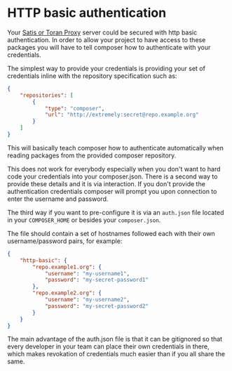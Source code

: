 <!--
    tagline: Access privately hosted packages
-->

# HTTP basic authentication

Your [Satis or Toran Proxy](handling-private-packages-with-satis.md) server
could be secured with http basic authentication. In order to allow your project
to have access to these packages you will have to tell composer how to
authenticate with your credentials.

The simplest way to provide your credentials is providing your set
of credentials inline with the repository specification such as:

```json
{
    "repositories": [
        {
            "type": "composer",
            "url": "http://extremely:secret@repo.example.org"
        }
    ]
}
```

This will basically teach composer how to authenticate automatically
when reading packages from the provided composer repository.

This does not work for everybody especially when you don't want to
hard code your credentials into your composer.json. There is a second
way to provide these details and it is via interaction. If you don't
provide the authentication credentials composer will prompt you upon
connection to enter the username and password.

The third way if you want to pre-configure it is via an `auth.json` file
located in your `COMPOSER_HOME` or besides your `composer.json`.

The file should contain a set of hostnames followed each with their own
username/password pairs, for example:

```json
{
    "http-basic": {
        "repo.example1.org": {
            "username": "my-username1",
            "password": "my-secret-password1"
        },
        "repo.example2.org": {
            "username": "my-username2",
            "password": "my-secret-password2"
        }
    }
}
```

The main advantage of the auth.json file is that it can be gitignored so
that every developer in your team can place their own credentials in there,
which makes revokation of credentials much easier than if you all share the
same.
